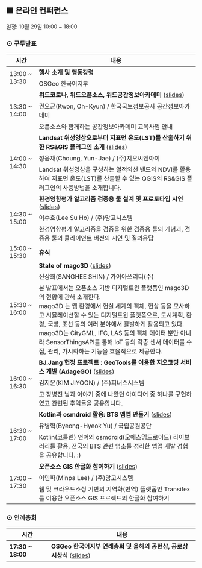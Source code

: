 ## ■ 온라인 컨퍼런스
일정: 10월 29일 10:00 ~ 18:00

### ⊙ 구두발표
<table>
  <thead>
    <tr>
      <th>시간</th>
      <th>내용</th>
    </tr>
  </thead>
  <tbody>
    <tr>
      <td rowspan=2>13:00 ~ 13:30</td>
      <td><b>행사 소개 및 행동강령</b></td>
    </tr>
    <tr>
      <td>OSGeo 한국어지부</td>
    </tr>
    <tr>
      <td rowspan=3>13:30 ~ 14:00</td>
      <td><b>위드코로나, 위드오픈소스, 위드공간정보아카데미</b>
          (<a href="">slides</a>)
      </td>
    </tr>
    <tr>
      <td>권오균(Kwon, Oh-Kyun) / 한국국토정보공사 공간정보아카데미</td>
    </tr>
    <tr>
      <td>오픈소스와 함께하는 공간정보아카데미 교육사업 안내</td>
    </tr>
    <tr>
      <td rowspan=3>14:00 ~ 14:30</td>
      <td><b>Landsat 위성영상으로부터 지표면 온도(LST)를 산출하기 위한 RS&GIS 플러그인 소개</b>
          (<a href="">slides</a>)
      </td>
    </tr>
    <tr>
      <td>정윤재(Choung, Yun-Jae) / (주)지오씨엔아이</td>
    </tr>
    <tr>
      <td>Landsat 위성영상을 구성하는 열적외선 밴드와 NDVI를 활용하여 지표면 온도(LST)를 산출할 수 있는 QGIS의 RS&GIS 플러그인의 사용방법을 소개합니다. </td>
    </tr>
    <tr>
      <td rowspan=3>14:30 ~ 15:00</td>
      <td><b>환경영향평가 알고리즘 검증용 툴 설계 및 프로토타입 시연</b>
          (<a href="">slides</a>)
      </td>
    </tr>
    <tr>
      <td>이수호(Lee Su Ho) / (주)망고시스템</td>
    </tr>
    <tr>
      <td>환경영향평가 알고리즘을 검증을 위한 검증용 툴의 개념과, 검증용 툴의 클라이언트 버전의 시연 및 질의응답</td>
    </tr>
    <tr>
      <td>15:00 ~ 15:30</td>
      <td><b>휴식</b></td>
    </tr>
    <tr>
      <td rowspan=3>15:30 ~ 16:00</td>
      <td><b>State of mago3D</b>
          (<a href="">slides</a>)
      </td>
    </tr>
    <tr>
      <td>신상희(SANGHEE SHIN) / 가이아쓰리디(주) </td>
    </tr>
    <tr>
      <td>본 발표에서는 오픈소스 기반 디지털트윈 플랫폼인 mago3D의 현황에 관해 소개한다. <br>
      mago3D 는 웹 환경에서 현실 세계의 객체, 현상 등을 모사하고 시뮬레이션할 수 있는 디지털트윈 플랫폼으로, 도시계획, 환경, 국방, 조선 등의 여러 분야에서 활발하게 활용되고 있다. <br>
      mago3D는 CityGML, IFC, LAS 등의 객체 데이터 뿐만 아니라 SensorThingsAPI를 통해 IoT 등의 각종 센서 데이터를 수집, 관리, 가시화하는 기능을 효율적으로 제공한다. </td>
    </tr>
    <tr>
      <td rowspan=3>16:00 ~ 16:30</td>
      <td><b>BJ.Jang 헌정 프로젝트 : GeoTools를 이용한 지오코딩 서비스 개발 (AdageGO)</b>
          (<a href="">slides</a>)
      </td>
    </tr>
    <tr>
      <td>김지윤(KIM JIYOON) / (주)피너스시스템</td>
    </tr>
    <tr>
      <td>고 장병진 님과 이야기 중에 나왔던 아이디어 중 하나를 구현하였고 관련된 추억들을 공유합니다.</td>
    </tr>
    <tr>
      <td rowspan=3>16:30 ~ 17:00</td>
      <td><b>Kotlin과 osmdroid 활용: BTS 맵앱 만들기</b>
          (<a href="">slides</a>)
      </td>
    </tr>
    <tr>
      <td>유병혁(Byeong-Hyeok Yu) / 국립공원공단</td>
    </tr>
    <tr>
      <td>Kotlin(코틀린) 언어와 osmdroid(오에스엠드로이드) 라이브러리를 활용, 전국의 BTS 관련 명소를 정리한 맵앱 개발 경험을 공유합니다. :)</td>
    </tr>
    <tr>
      <td rowspan=3>17:00 ~ 17:30</td>
      <td><b>오픈소스 GIS 한글화 참여하기</b>
          (<a href="">slides</a>)
      </td>
    </tr>
    <tr>
      <td>이민파(Minpa Lee) / (주)망고시스템</td>
    </tr>
    <tr>
      <td>웹 및 크라우드소싱 기반의 지역화(번역) 플랫폼인 Transifex를 이용한 오픈소스 GIS 프로젝트의 한글화 참여하기</td>
    </tr>
  </tbody>
</table>

### ⊙ 연례총회
<table>
  <thead>
    <tr>
      <th>시간</th>
      <th>내용</th>
    </tr>
  </thead>
  <tbody>
    <tr>
      <td><b>17:30 ~ 18:00</b></td>
      <td><b>OSGeo 한국어지부 연례총회 및 올해의 공헌상, 공로상 시상식</b>
          (<a href="https://docs.google.com/presentation/d/1tdGaq_xfQuu1uIYcz2EoC-nhbao-vWg3u8JHS2waG4Y/edit?usp=sharing">slides</a>)
      </td>
    </tr>
  </tbody>
</table>
